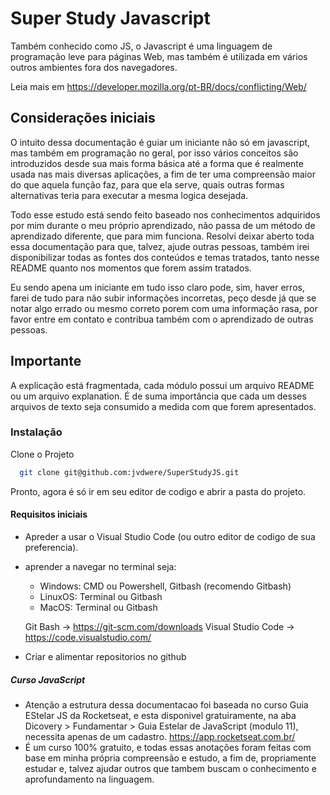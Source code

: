 # Super Study Javascript

  Também conhecido como JS, o Javascript é uma linguagem de programação leve para páginas Web, mas também é utilizada em vários outros ambientes fora dos navegadores.

   Leia mais em <https://developer.mozilla.org/pt-BR/docs/conflicting/Web/>

## Considerações iniciais

O intuito dessa documentação é guiar um iniciante não só em javascript, mas também em programação no geral, por isso vários conceitos são introduzidos desde sua mais forma básica até a forma que é realmente usada nas mais diversas aplicações, a fim de ter uma compreensão maior do que aquela função faz, para que ela serve, quais outras formas alternativas teria para executar a mesma logica desejada.

Todo esse estudo está sendo feito baseado nos conhecimentos adquiridos por mim durante o meu próprio aprendizado, não passa de um método de aprendizado diferente, que para mim funciona. Resolvi deixar aberto toda essa documentação para que, talvez, ajude outras pessoas, também irei disponibilizar todas as fontes dos conteúdos e temas tratados, tanto nesse README quanto nos momentos que forem assim tratados.

Eu sendo apena um iniciante em tudo isso claro pode, sim, haver erros, farei de tudo para não subir informações incorretas, peço desde já que se notar algo errado ou mesmo correto porem com uma informação rasa, por favor entre em contato e contribua também com o aprendizado de outras pessoas.

## Importante

 A explicação está fragmentada, cada módulo possui um arquivo README ou um arquivo explanation. É de suma importância que cada um desses arquivos de texto seja consumido a medida com que forem apresentados.

### Instalação

Clone o Projeto

```bash
  git clone git@github.com:jvdwere/SuperStudyJS.git
```

 Pronto, agora é só ir em seu editor de codigo e abrir a pasta do projeto.

#### Requisitos iniciais

* Apreder a usar o Visual Studio Code (ou outro editor de codigo de sua preferencia).
* aprender a navegar no terminal seja:
  * Windows: CMD ou Powershell, Gitbash (recomendo Gitbash)
  * LinuxOS: Terminal ou Gitbash
  * MacOS: Terminal ou Gitbash

  Git Bash -> <https://git-scm.com/downloads>
  Visual Studio Code -> <https://code.visualstudio.com/>
* Criar e alimentar repositorios no github

##### Curso JavaScript

* Atenção a estrutura dessa documentacao foi baseada no curso Guia EStelar JS da Rocketseat, e esta disponivel gratuiramente, na aba Dicovery > Fundamentar > Guia Estelar de JavaScript (modulo 11), necessita apenas de um cadastro.
    <https://app.rocketseat.com.br/>
* É um curso 100% gratuito, e todas essas anotações foram feitas com base em minha própria compreensão e estudo, a fim de, propriamente estudar e, talvez ajudar outros que tambem buscam o conhecimento e aprofundamento na linguagem.
